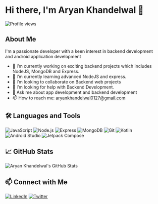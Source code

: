 # Hi there, I'm Aryan Khandelwal 👋

![Profile views](https://komarev.com/ghpvc/?username=0127aryan)

## About Me

I'm a passionate developer with a keen interest in backend development and android application development

- 🔭 I’m currently working on exciting backend projects which includes NodeJS, MongoDB and Express.
- 🌱 I’m currently learning advanced NodeJS and express.
- 👯 I’m looking to collaborate on Backend web projects
- 🤔 I’m looking for help with Backend Development.
- 💬 Ask me about app development and backend development
- 📫 How to reach me: aryankhandelwal0127@gmail.com

## 🛠️ Languages and Tools

![JavaScript](https://img.shields.io/badge/-JavaScript-000?style=flat&logo=javascript&logoWidth=100)
![Node.js](https://img.shields.io/badge/-Node.js-000?style=flat&logo=node.js&logoWidth=100)
![Express](https://img.shields.io/badge/-Express-000?style=flat&logo=express&logoWidth=100)
![MongoDB](https://img.shields.io/badge/-MongoDB-000?style=flat&logo=mongodb&logoWidth=100)
![Git](https://img.shields.io/badge/-Git-000?style=flat&logo=git&logoWidth=100)
![Kotlin](https://img.shields.io/badge/-Kotlin-000?style=flat&logo=kotlin&logoWidth=100)
![Android Studio](https://img.shields.io/badge/-Android%20Studio-000?style=flat&logo=android-studio&logoWidth=100)
![Jetpack Compose](https://img.shields.io/badge/-Jetpack%20Compose-000?style=flat&logo=jetpack-compose&logoWidth=100)



## 📈 GitHub Stats

![Aryan Khandelwal's GitHub Stats](https://github-readme-stats.vercel.app/api?username=0127aryan&show_icons=true&hide_border=true)

## 📫 Connect with Me

[![LinkedIn](https://img.shields.io/badge/-LinkedIn-0077B5?style=flat&logo=LinkedIn&logoColor=white)]([https://www.linkedin.com/in/johnDoe](https://www.linkedin.com/in/aryan-khandelwal-796a2521b/))
[![Twitter](https://img.shields.io/badge/-Twitter-1DA1F2?style=flat&logo=Twitter&logoColor=white)]([https://twitter.com/johnDoe](https://twitter.com/AryanKh53383160))

